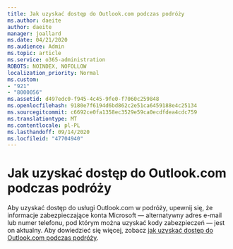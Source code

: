 ```yaml
---
title: Jak uzyskać dostęp do Outlook.com podczas podróży
ms.author: daeite
author: daeite
manager: joallard
ms.date: 04/21/2020
ms.audience: Admin
ms.topic: article
ms.service: o365-administration
ROBOTS: NOINDEX, NOFOLLOW
localization_priority: Normal
ms.custom:
- "921"
- "8000056"
ms.assetid: d497edc0-f945-4c45-9fe0-f7060c259848
ms.openlocfilehash: 9180e7f6194d6bd862c2e51ca6459188e4c25134
ms.sourcegitcommit: c6692ce0fa1358ec3529e59ca0ecdfdea4cdc759
ms.translationtype: MT
ms.contentlocale: pl-PL
ms.lasthandoff: 09/14/2020
ms.locfileid: "47704940"
---
```

# <a name="how-to-access-outlookcom-while-traveling"></a>Jak uzyskać dostęp do Outlook.com podczas podróży

Aby uzyskać dostęp do usługi Outlook.com w podróży, upewnij się, że informacje zabezpieczające konta Microsoft — alternatywny adres e-mail lub numer telefonu, pod którym można uzyskać kody zabezpieczeń — jest on aktualny. Aby dowiedzieć się więcej, zobacz [jak uzyskać dostęp do Outlook.com podczas podróży](https://support.office.com/article/c44f16da-7156-4890-853c-286aafeda87e?wt.mc_id=Office_Outlook_com_Alchemy).
